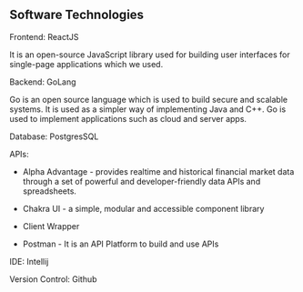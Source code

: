 ## Software Technologies

Frontend: ReactJS

It is an open-source JavaScript library used for building user interfaces for single-page applications which we used.

Backend: GoLang

Go is an open source language which is used to build secure and scalable systems. It is used as a simpler way of
implementing Java and C++. Go is used to implement applications such as cloud and server apps.

Database: PostgresSQL

APIs:

- Alpha Advantage - provides realtime and historical financial market data through a set of powerful and
  developer-friendly data APIs and spreadsheets.

- Chakra UI - a simple, modular and accessible component library

- Client Wrapper

- Postman - It is an API Platform to build and use APIs

IDE: Intellij

Version Control: Github